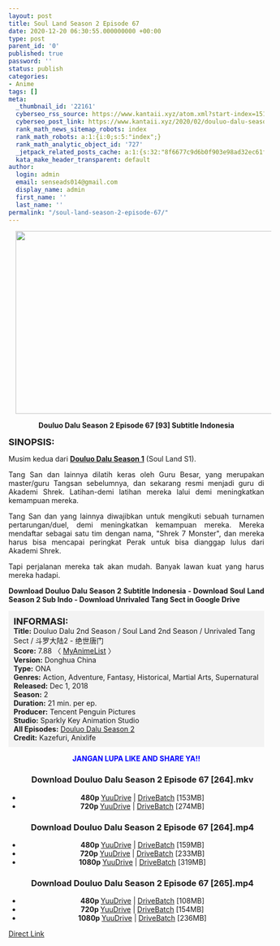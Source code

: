 ```yaml
---
layout: post
title: Soul Land Season 2 Episode 67
date: 2020-12-20 06:30:55.000000000 +00:00
type: post
parent_id: '0'
published: true
password: ''
status: publish
categories:
- Anime
tags: []
meta:
  _thumbnail_id: '22161'
  cyberseo_rss_source: https://www.kantaii.xyz/atom.xml?start-index=151&max-results=150
  cyberseo_post_link: https://www.kantaii.xyz/2020/02/douluo-dalu-season-2-episode-67.html
  rank_math_news_sitemap_robots: index
  rank_math_robots: a:1:{i:0;s:5:"index";}
  rank_math_analytic_object_id: '727'
  _jetpack_related_posts_cache: a:1:{s:32:"8f6677c9d6b0f903e98ad32ec61f8deb";a:2:{s:7:"expires";i:1650814389;s:7:"payload";a:0:{}}}
  kata_make_header_transparent: default
author:
  login: admin
  email: senseads014@gmail.com
  display_name: admin
  first_name: ''
  last_name: ''
permalink: "/soul-land-season-2-episode-67/"
---
```

<div class="separator" style="clear: both; text-align: center;"><a href="https://1.bp.blogspot.com/-2Pi5wogmobo/Xlpd2i6LMII/AAAAAAAAB9Y/bq6iHL926ZALng_6glp3EAYTmFfLNktawCLcBGAsYHQ/s1600/Soul%2BLand%2BS2%2B-%2B67.jpg" imageanchor="1" style="margin-left: 1em; margin-right: 1em;"><img border="0" data-original-height="900" data-original-width="1600" height="360" src="{{ site.baseurl }}/assets/2020/12/Soul%2BLand%2BS2%2B-%2B67.jpg" width="640" /></a></div>
<p>
<div style="text-align: center;"><b>Douluo Dalu Season 2 Episode 67 [93] Subtitle Indonesia</b></p>
</div>
<p><b><span style="font-size: large;">SINOPSIS:</span></b>
<div style="text-align: justify;">Musim kedua dari <b><a href="http://www.kantaii.web.id/2018/12/douluo-dalu-season-i-batch.html" target="_blank" rel="noopener">Douluo Dalu Season 1</a></b> (Soul Land S1).</p>
<p>Tang San dan lainnya dilatih keras oleh Guru Besar, yang merupakan master/guru Tangsan sebelumnya, dan sekarang resmi menjadi guru di Akademi Shrek. Latihan-demi latihan mereka lalui demi meningkatkan kemampuan mereka.</p>
<p>Tang San dan yang lainnya diwajibkan untuk mengikuti sebuah turnamen pertarungan/duel, demi meningkatkan kemampuan mereka. Mereka mendaftar sebagai satu tim dengan nama, "Shrek 7 Monster", dan mereka harus bisa mencapai peringkat Perak untuk bisa dianggap lulus dari Akademi Shrek.</p>
<p>Tapi perjalanan mereka tak akan mudah. Banyak lawan kuat yang harus mereka hadapi.</p>
<p><b>Download Douluo Dalu Season 2 Subtitle Indonesia - Download Soul Land Season 2 Sub Indo - Download Unrivaled Tang Sect in Google Drive</b></div>
<p><a name="more"></a>
<div style="background-color: #f3f3f3; padding: 10px; text-align: left;"><b><span style="font-size: large;">INFORMASI:</span></b><br /><b>Title:</b> Douluo Dalu 2nd Season / Soul Land 2nd Season / Unrivaled Tang Sect / 斗罗大陆2 - 绝世唐门<br /><b>Score:</b> 7.88 〈 <a href="https://myanimelist.net/anime/37822/Douluo_Dalu_2nd_Season?q=Douluo%20Dalu" target="_blank" rel="noopener">MyAnimeList</a>&nbsp;〉<br /><b>Version:</b> Donghua China<br /><b>Type:</b> ONA<br /><b>Genres:</b> Action, Adventure, Fantasy, Historical, Martial Arts, Supernatural<br /><b>Released:</b> Dec 1, 2018<br /><b>Season:</b> 2<br /><b>Duration:</b> 21 min. per ep.<br /><b>Producer:</b> Tencent Penguin Pictures<br /><b>Studio:</b> Sparkly Key Animation Studio<br /><b>All Episodes:</b> <a href="http://www.kantaii.web.id/2020/02/douluo-dalu-season-2.html" target="_blank" rel="noopener">Douluo Dalu Season 2</a><br /><b>Credit:</b> Kazefuri, Anixlife</div>
<p>
<div style="text-align: center;"><b><span style="color: blue;">JANGAN LUPA LIKE AND SHARE YA!!</span></b>
<div class="dl">
<ul />
<h3 style="text-align: center;">Download Douluo Dalu Season 2 Episode 67 [264].mkv</h3>
<li style="text-align: center;"><b>480p </b><a href="https://www.autoratio.com/eAkZ" target="_blank" rel="noopener">YuuDrive</a> | <a href="https://www.autoratio.com/U5Qx1dVOr" target="_blank" rel="noopener">DriveBatch</a> [153MB]</li>
<li style="text-align: center;"><b>720p </b><a href="https://www.autoratio.com/5gKEsx" target="_blank" rel="noopener">YuuDrive</a> | <a href="https://www.autoratio.com/PiHM" target="_blank" rel="noopener">DriveBatch</a> [274MB]</li>
</div>
<div class="dl">
<ul />
<h3 style="text-align: center;">Download Douluo Dalu Season 2 Episode 67 [264].mp4</h3>
<li style="text-align: center;"><b>480p </b><a href="https://www.autoratio.com/34H" target="_blank" rel="noopener">YuuDrive</a> | <a href="https://www.autoratio.com/yRzg" target="_blank" rel="noopener">DriveBatch</a> [159MB]</li>
<li style="text-align: center;"><b>720p </b><a href="https://www.autoratio.com/q9IpbQD" target="_blank" rel="noopener">YuuDrive</a> | <a href="https://www.autoratio.com/ze73l" target="_blank" rel="noopener">DriveBatch</a> [233MB]</li>
<li style="text-align: center;"><b>1080p </b><a href="https://www.autoratio.com/Kdx9yHS7" target="_blank" rel="noopener">YuuDrive</a> | <a href="https://www.autoratio.com/rjdg7QgG" target="_blank" rel="noopener">DriveBatch</a> [319MB]</li>
</div>
<div class="dl">
<ul />
<h3 style="text-align: center;">Download Douluo Dalu Season 2 Episode 67 [265].mp4</h3>
<li style="text-align: center;"><b>480p </b><a href="https://www.autoratio.com/LXd9DZN6O" target="_blank" rel="noopener">YuuDrive</a> | <a href="https://www.autoratio.com/KH9KriQT" target="_blank" rel="noopener">DriveBatch</a> [108MB]</li>
<li style="text-align: center;"><b>720p </b><a href="https://www.autoratio.com/FYJAf" target="_blank" rel="noopener">YuuDrive</a> | <a href="https://www.autoratio.com/BIx8h9NeKJ" target="_blank" rel="noopener">DriveBatch</a> [154MB]</li>
<li style="text-align: center;"><b>1080p </b><a href="https://www.autoratio.com/EDW0wQ" target="_blank" rel="noopener">YuuDrive</a> | <a href="https://www.autoratio.com/Erawi" target="_blank" rel="noopener">DriveBatch</a> [236MB]</li>
</div>
</div>
<link rel="stylesheet" href="https://cdnjs.cloudflare.com/ajax/libs/font-awesome/4.7.0/css/font-awesome.min.css" />
<div class="divbtn"> <a href="https://handymansurrender.com/fihup8buzv?key=94550f7ce39444073321dde3b8782f97" class="btn"><i class="fa fa-download"></i> Direct Link</a> </div>

